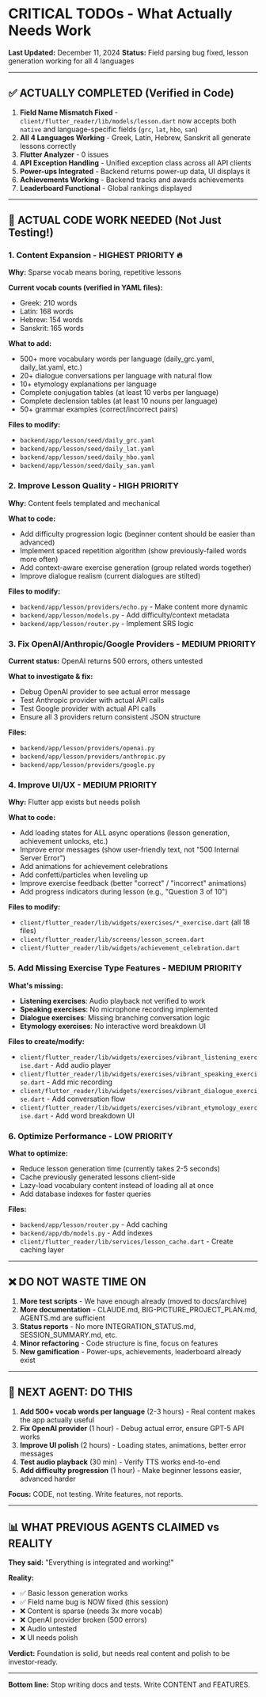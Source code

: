 # CRITICAL TODOs - What Actually Needs Work

**Last Updated:** December 11, 2024
**Status:** Field parsing bug fixed, lesson generation working for all 4 languages

---

## ✅ ACTUALLY COMPLETED (Verified in Code)

1. **Field Name Mismatch Fixed** - `client/flutter_reader/lib/models/lesson.dart` now accepts both `native` and language-specific fields (`grc`, `lat`, `hbo`, `san`)
2. **All 4 Languages Working** - Greek, Latin, Hebrew, Sanskrit all generate lessons correctly
3. **Flutter Analyzer** - 0 issues
4. **API Exception Handling** - Unified exception class across all API clients
5. **Power-ups Integrated** - Backend returns power-up data, UI displays it
6. **Achievements Working** - Backend tracks and awards achievements
7. **Leaderboard Functional** - Global rankings displayed

---

## 🚨 ACTUAL CODE WORK NEEDED (Not Just Testing!)

### 1. Content Expansion - HIGHEST PRIORITY 🔥

**Why:** Sparse vocab means boring, repetitive lessons

**Current vocab counts (verified in YAML files):**
- Greek: 210 words
- Latin: 168 words
- Hebrew: 154 words
- Sanskrit: 165 words

**What to add:**
- 500+ more vocabulary words per language (daily_grc.yaml, daily_lat.yaml, etc.)
- 20+ dialogue conversations per language with natural flow
- 10+ etymology explanations per language
- Complete conjugation tables (at least 10 verbs per language)
- Complete declension tables (at least 10 nouns per language)
- 50+ grammar examples (correct/incorrect pairs)

**Files to modify:**
- `backend/app/lesson/seed/daily_grc.yaml`
- `backend/app/lesson/seed/daily_lat.yaml`
- `backend/app/lesson/seed/daily_hbo.yaml`
- `backend/app/lesson/seed/daily_san.yaml`

### 2. Improve Lesson Quality - HIGH PRIORITY

**Why:** Content feels templated and mechanical

**What to code:**
- Add difficulty progression logic (beginner content should be easier than advanced)
- Implement spaced repetition algorithm (show previously-failed words more often)
- Add context-aware exercise generation (group related words together)
- Improve dialogue realism (current dialogues are stilted)

**Files to modify:**
- `backend/app/lesson/providers/echo.py` - Make content more dynamic
- `backend/app/lesson/models.py` - Add difficulty/context metadata
- `backend/app/lesson/router.py` - Implement SRS logic

### 3. Fix OpenAI/Anthropic/Google Providers - MEDIUM PRIORITY

**Current status:** OpenAI returns 500 errors, others untested

**What to investigate & fix:**
- Debug OpenAI provider to see actual error message
- Test Anthropic provider with actual API calls
- Test Google provider with actual API calls
- Ensure all 3 providers return consistent JSON structure

**Files:**
- `backend/app/lesson/providers/openai.py`
- `backend/app/lesson/providers/anthropic.py`
- `backend/app/lesson/providers/google.py`

### 4. Improve UI/UX - MEDIUM PRIORITY

**Why:** Flutter app exists but needs polish

**What to code:**
- Add loading states for ALL async operations (lesson generation, achievement unlocks, etc.)
- Improve error messages (show user-friendly text, not "500 Internal Server Error")
- Add animations for achievement celebrations
- Add confetti/particles when leveling up
- Improve exercise feedback (better "correct" / "incorrect" animations)
- Add progress indicators during lesson (e.g., "Question 3 of 10")

**Files to modify:**
- `client/flutter_reader/lib/widgets/exercises/*_exercise.dart` (all 18 files)
- `client/flutter_reader/lib/screens/lesson_screen.dart`
- `client/flutter_reader/lib/widgets/achievement_celebration.dart`

### 5. Add Missing Exercise Type Features - MEDIUM PRIORITY

**What's missing:**
- **Listening exercises**: Audio playback not verified to work
- **Speaking exercises**: No microphone recording implemented
- **Dialogue exercises**: Missing branching conversation logic
- **Etymology exercises**: No interactive word breakdown UI

**Files to create/modify:**
- `client/flutter_reader/lib/widgets/exercises/vibrant_listening_exercise.dart` - Add audio player
- `client/flutter_reader/lib/widgets/exercises/vibrant_speaking_exercise.dart` - Add mic recording
- `client/flutter_reader/lib/widgets/exercises/vibrant_dialogue_exercise.dart` - Add conversation flow
- `client/flutter_reader/lib/widgets/exercises/vibrant_etymology_exercise.dart` - Add word breakdown UI

### 6. Optimize Performance - LOW PRIORITY

**What to optimize:**
- Reduce lesson generation time (currently takes 2-5 seconds)
- Cache previously generated lessons client-side
- Lazy-load vocabulary content instead of loading all at once
- Add database indexes for faster queries

**Files:**
- `backend/app/lesson/router.py` - Add caching
- `backend/app/db/models.py` - Add indexes
- `client/flutter_reader/lib/services/lesson_cache.dart` - Create caching layer

---

## ❌ DO NOT WASTE TIME ON

1. **More test scripts** - We have enough already (moved to docs/archive)
2. **More documentation** - CLAUDE.md, BIG-PICTURE_PROJECT_PLAN.md, AGENTS.md are sufficient
3. **Status reports** - No more INTEGRATION_STATUS.md, SESSION_SUMMARY.md, etc.
4. **Minor refactoring** - Code structure is fine, focus on features
5. **New gamification** - Power-ups, achievements, leaderboard already exist

---

## 🎯 NEXT AGENT: DO THIS

1. **Add 500+ vocab words per language** (2-3 hours) - Real content makes the app actually useful
2. **Fix OpenAI provider** (1 hour) - Debug actual error, ensure GPT-5 API works
3. **Improve UI polish** (2 hours) - Loading states, animations, better error messages
4. **Test audio playback** (30 min) - Verify TTS works end-to-end
5. **Add difficulty progression** (1 hour) - Make beginner lessons easier, advanced harder

**Focus:** CODE, not testing. Write features, not reports.

---

## 📊 WHAT PREVIOUS AGENTS CLAIMED vs REALITY

**They said:** "Everything is integrated and working!"

**Reality:**
- ✅ Basic lesson generation works
- ✅ Field name bug is NOW fixed (this session)
- ❌ Content is sparse (needs 3x more vocab)
- ❌ OpenAI provider broken (500 errors)
- ❌ Audio untested
- ❌ UI needs polish

**Verdict:** Foundation is solid, but needs real content and polish to be investor-ready.

---

**Bottom line:** Stop writing docs and tests. Write CONTENT and FEATURES.
